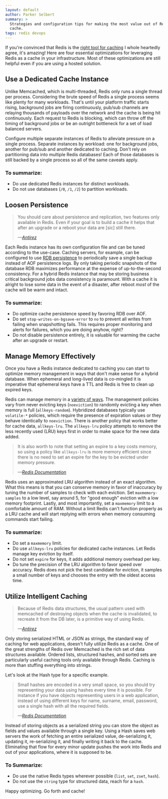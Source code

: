 ```yaml
---
layout: default
author: Parker Selbert
summary: >
  Strategies and configuration tips for making the most value out of Redis as a
  cache.
tags: redis devops
---
```


If you're convinced that Redis is the [right tool for caching][hi-readthis] I
whole heartedly agree, it's amazing! Here are four essential optimizations for
leveraging Redis as a cache in your infrastructure. Most of these optimizations
are still helpful even if you are using a hosted solution.

## Use a Dedicated Cache Instance

Unlike Memcached, which is multi-threaded, Redis only runs a single thread per
process. Considering the brute speed of Redis a single process seems like plenty
for many workloads. That's until your platform traffic starts rising, background
jobs are firing continuously, pub/sub channels are relaying thousands of
payloads over the network and the cache is being hit continuously. Each request
to Redis is blocking, which can throw off the timing of background jobs or
be an outright bottleneck for a set of load balanced servers.

Configure multiple separate instances of Redis to alleviate pressure on a single
process. Separate instances by workload: one for background jobs, another for
pub/sub and another dedicated to caching. Don't rely on partitioning data into
multiple Redis databases! Each of those databases is still backed by a single
process so all of the same caveats apply.

### To summarize:

* Do use dedicated Redis instances for distinct workloads.
* Do not use databases (`/0`, `/1`, `/2`) to partition workloads.

## Loosen Persistence

> You should care about persistence and replication, two features only available
> in Redis. Even if your goal is to build a cache it helps that after an upgrade
> or a reboot your data are [sic] still there.
>
> <cite>—[Antirez][dinosaur]</cite>

Each Redis instance has its own configuration file and can be tuned according to
the use-case. Caching servers, for example, can be configured to use [RDB
persistence][persistence] to periodically save a single backup instead of AOF
persistence logs. By only taking periodic snapshots of the database RDB
maximizes performance at the expense of up-to-the-second consistency. For a
hybrid Redis instance that may be storing business critical background jobs data
consistency is paramount. With a cache it is alright to lose some data in the
event of a disaster, after reboot *most* of the cache will be warm and intact.

### To summarize:

* Do optimize cache persistence speed by favoring RDB over AOF.
* Do set `stop-writes-on-bgsave-error` to `no` to prevent all writes from
  failing when snapshotting fails. This requires proper monitoring and alerts
  for failures, which you are doing anyhow, right?
* Do not disable persistence entirely, it is valuable for warming the cache
  after an upgrade or restart.

## Manage Memory Effectively

Once you have a Redis instance dedicated to caching you can start to optimize
memory management in ways that don't make sense for a hybrid database. When
ephemeral and long-lived data is co-mingled it is imperative that ephemeral
keys have a TTL and Redis is free to clean up expired keys.

Redis can manage memory in a [variety of ways][lru-cache]. The management
policies vary from never evicting keys (`noeviction`) to randomly evicting a key
when memory is full (`allkeys-random`). Hybridized databases typically use
`volatile-*` policies, which require the presence of expiration values or they
behave identically to `noeviction`. There is another policy that works better
for cache data, `allkeys-lru`. The `allkeys-lru` policy attempts to remove the
less recently used (LRU) keys first in order to make space for the new data
added.

> It is also worth to note that setting an expire to a key costs memory, so
> using a policy like `allkeys-lru` is more memory efficient since there is no
> need to set an expire for the key to be evicted under memory pressure.
>
> <cite>—[Redis Documentation][lru-cache]</cite>

Redis uses an approximated LRU algorithm instead of an exact algorithm. What
this means is that you can conserve memory in favor of inaccuracy by tuning the
number of samples to check with each eviction. Set `maxmemory-samples` to a low
level, say around 5, for "good enough" eviction with a low memory footprint.
Lastly, and most importantly, set a `maxmemory` limit to a comfortable amount of
RAM. Without a limit Redis can't function properly as a LRU cache and will start
replying with errors when memory consuming commands start failing.

### To summarize:

* Do set a `maxmemory` limit.
* Do use `allkeys-lru` policies for dedicated cache instances. Let Redis manage
  key eviction by itself.
* Do not set `expire` for keys, it adds additional memory overhead per key.
* Do tune the precision of the LRU algorithm to favor speed over accuracy. Redis
  does not pick the best candidate for eviction, it samples a small number of
  keys and chooses the entry with the oldest access time.

## Utilize Intelligent Caching

> Because of Redis data structures, the usual pattern used with memcached of
> destroying objects when the cache is invalidated, to recreate it from the DB
> later, is a primitive way of using Redis.
>
> <cite>—[Antirez][stack]</cite>

Only storing serialized HTML or JSON as strings, the standard way of caching for
web applications, doesn't fully utilize Redis as a cache. One of the great
strengths of Redis over Memcached is the rich set of data structures available.
Ordered lists, structured hashes, and sorted sets are particularly useful
caching tools only available through Redis. Caching is more than stuffing
everything into strings.

Let's look at the Hash type for a specific example.

> Small hashes are encoded in a very small space, so you should try representing
> your data using hashes every time it is possible. For instance if you have
> objects representing users in a web application, instead of using different
> keys for name, surname, email, password, use a single hash with all the
> required fields.
>
> <cite>—[Redis Documentation][mem-opt]</cite>

Instead of storing objects as a serialized string you can store the object as
fields and values available through a single key. Using a Hash saves web servers
the work of fetching an entire serialized value, de-serializing it, updating it,
re-serializing it, and finally writing it back to the cache. Eliminating that
flow for every minor update pushes the work into Redis and out of your
applications, where it is supposed to be.

### To Summarize:

* Do use the native Redis types wherever possible (`list`, `set`, `zset`,
  `hash`).
* Do not use the `string` type for structured data, reach for a `hash`.

Happy optimizing. Go forth and cache!

[hi-readthis]: http://sorentwo.com/2015/07/20/high-performance-caching-with-readthis.html
[stack]: http://stackoverflow.com/questions/23601622/if-redis-is-already-a-part-of-the-stack-why-is-memcached-still-used-alongside-r
[dinosaur]: http://stackoverflow.com/questions/2873249/is-memcached-a-dinosaur-in-comparison-to-redis
[lru-cache]: http://redis.io/topics/lru-cache
[persistence]: http://redis.io/topics/persistence
[mem-opt]: http://redis.io/topics/memory-optimization
